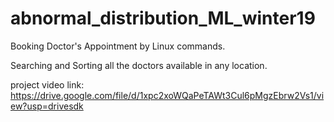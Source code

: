 # abnormal_distribution_ML_winter19

Booking Doctor's Appointment by Linux commands.

Searching and Sorting all the doctors available in any location.

project video link: https://drive.google.com/file/d/1xpc2xoWQaPeTAWt3Cul6pMgzEbrw2Vs1/view?usp=drivesdk
